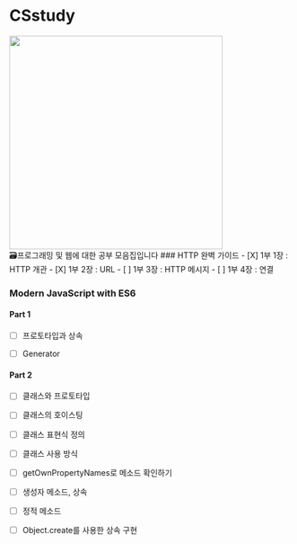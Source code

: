 # CSstudy
<img src="https://user-images.githubusercontent.com/62272445/166146917-146ef935-5c7f-4ed8-a93c-9f5af0cceaad.gif" width="380" />
<br/>
🗃프로그래밍 및 웹에 대한 공부 모음집입니다
### HTTP 완벽 가이드
- [X] 1부 1장 : HTTP 개관
- [X] 1부 2장 : URL
- [ ] 1부 3장 : HTTP 메시지
- [ ] 1부 4장 : 연결


### Modern JavaScript with ES6
#### Part 1
- [ ] 프로토타입과 상속
- [ ] Generator


#### Part 2
- [ ] 클래스와 프로토타입
- [ ] 클래스의 호이스팅
- [ ] 클래스 표현식 정의
- [ ] 클래스 사용 방식
- [ ] getOwnPropertyNames로 메소드 확인하기
- [ ] 생성자 메소드, 상속
- [ ] 정적 메소드
- [ ] Object.create를 사용한 상속 구현



